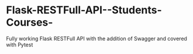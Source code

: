 # Flask-RESTFull-API--Students-Courses-
Fully working Flask RESTFull API with the addition of Swagger and covered with Pytest

